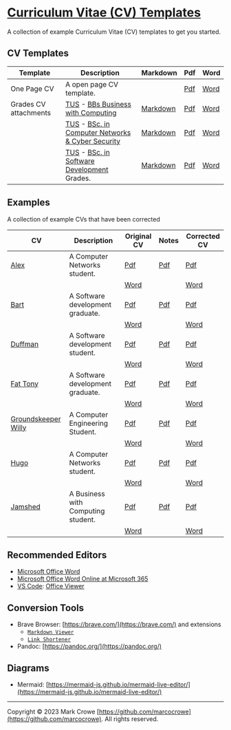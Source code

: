 # [Curriculum Vitae (CV) Templates](https://github.com/marcocrowe/curriculum-vitae-cv-templates)

A collection of example Curriculum Vitae (CV) templates to get you started.

## CV Templates

| Template              | Description                                                                                                                                     | Markdown                                                                  | Pdf                                                                   | Word                                                                    |
|-----------------------|-------------------------------------------------------------------------------------------------------------------------------------------------|---------------------------------------------------------------------------|-----------------------------------------------------------------------|-------------------------------------------------------------------------|
| One Page CV           | A open page CV template.                                                                                                                        |                                                                           | [Pdf](./templates/cv-one-page.pdf)                                    | [Word](./templates/cv-one-page.docx)                                    |
| Grades CV attachments | [TUS](https://tus.ie) - [BBs Business with Computing](https:///courses/us855/ "BBs Business with Computing")                                    | [Markdown](./templates/cv-grades-tus-business-with-computing-bbs.md)      | [Pdf](./templates/cv-grades-tus-business-with-computing-bbs.pdf)      | [Word](./templates/cv-grades-tus-business-with-computing-bbs.docx)      |
|                       | [TUS](https://tus.ie) - [BSc. in Computer Networks & Cyber Security](https://lit.ie/courses/us827 "BSc. in Computer Networks & Cyber Security") | [Markdown](./templates/cv-grades-tus-computer-networks-cyber-security.md) | [Pdf](./templates/cv-grades-tus-computer-networks-cyber-security.pdf) | [Word](./templates/cv-grades-tus-computer-networks-cyber-security.docx) |
|                       | [TUS](https://tus.ie) - [BSc. in Software Development](https://lit.ie/courses/us820 "BSc. in Software Development") Grades.                     | [Markdown](./templates/cv-grades-tus-software-development.md)             | [Pdf](./templates/cv-grades-tus-software-development.pdf)             | [Word](./templates/cv-grades-tus-software-development.docx)             |

## Examples

A collection of example CVs that have been corrected

| CV                                                  | Description                        | Original CV                                    | Notes                                              | Corrected CV                                 |
|-----------------------------------------------------|------------------------------------|------------------------------------------------|----------------------------------------------------|----------------------------------------------|
| [Alex](./examples/alex/readme.md)                   | A Computer Networks student.    | [Pdf](./examples/alex/cv-bad-example.pdf)      | [Pdf](./examples/alex/cv-bad-example-notes.pdf)    | [Pdf](./examples/alex/cv-corrected.pdf)      |
|                                                     |                                    | [Word](./examples/alex/cv-bad-example.docx)    |                                                    | [Word](./examples/alex/cv-corrected.docx)    |
| [Bart](./examples/bart/readme.md)                   | A Software development graduate.   | [Pdf](./examples/bart/cv-bad-example.pdf)      | [Pdf](./examples/bart/cv-bad-example-notes.pdf)    | [Pdf](./examples/bart/cv-corrected.pdf)      |
|                                                     |                                    | [Word](./examples/bart/cv-bad-example.docx)    |                                                    | [Word](./examples/bart/cv-corrected.docx)    |
| [Duffman](./examples/duffman/readme.md)             | A Software development student.    | [Pdf](./examples/duffman/cv-bad-example.pdf)   | [Pdf](./examples/duffman/cv-bad-example-notes.pdf) | [Pdf](./examples/duffman/cv-corrected.pdf)   |
|                                                     |                                    | [Word](./examples/duffman/cv-bad-example.docx) |                                                    | [Word](./examples/duffman/cv-corrected.docx) |
| [Fat Tony](./examples/anthony/readme.md)            | A Software development graduate.   | [Pdf](./examples/anthony/cv-bad-example.pdf)   | [Pdf](./examples/anthony/cv-bad-example-notes.pdf) | [Pdf](./examples/anthony/cv-corrected.pdf)   |
|                                                     |                                    | [Word](./examples/anthony/cv-bad-example.docx) |                                                    | [Word](./examples/anthony/cv-corrected.docx) |
| [Groundskeeper Willy](./examples/william/readme.md) | A Computer Engineering Student.    | [Pdf](./examples/william/cv-bad-example.pdf)   | [Pdf](./examples/william/cv-bad-example-notes.pdf) | [Pdf](./examples/william/cv-corrected.pdf)   |
|                                                     |                                    | [Word](./examples/william/cv-bad-example.docx) |                                                    | [Word](./examples/william/cv-corrected.docx) |
| [Hugo](./examples/hugo/readme.md)                   | A Computer Networks student.   | [Pdf](./examples/hugo/cv-bad-example.pdf)      | [Pdf](./examples/hugo/cv-bad-example-notes.pdf)    | [Pdf](./examples/hugo/cv-corrected.pdf)      |
|                                                     |                                    | [Word](./examples/hugo/cv-bad-example.docx)    |                                                    | [Word](./examples/hugo/cv-corrected.docx)    |
| [Jamshed](./examples/jamshed/readme.md)             | A Business with Computing student. | [Pdf](./examples/jamshed/cv-bad-example.pdf)   | [Pdf](./examples/jamshed/cv-bad-example-notes.pdf) | [Pdf](./examples/jamshed/cv-corrected.pdf)   |
|                                                     |                                    | [Word](./examples/jamshed/cv-bad-example.docx) |                                                    | [Word](./examples/jamshed/cv-corrected.docx) |

## Recommended Editors

- [Microsoft Office Word](https://www.microsoft.com/microsoft-365/)
- [Microsoft Office Word Online at Microsoft 365](https://www.office.com/launch/word)
- [VS Code](https://code.visualstudio.com/): [Office Viewer](https://marketplace.visualstudio.com/items?itemName=cweijan.vscode-office)

## Conversion Tools

- Brave Browser: [https://brave.com/](https://brave.com/) and extensions
  - [`Markdown Viewer`](https://chrome.google.com/webstore/detail/markdown-viewer/ckkdlimhmcjmikdlpkmbgfkaikojcbjk)
  - [`Link Shortener`](https://timleland.com/link-shortener-extension/)
- Pandoc: [https://pandoc.org/](https://pandoc.org/)

## Diagrams

- Mermaid: [https://mermaid-js.github.io/mermaid-live-editor/](https://mermaid-js.github.io/mermaid-live-editor/)

---

Copyright &copy; 2023 Mark Crowe [https://github.com/marcocrowe](https://github.com/marcocrowe). All rights reserved.
